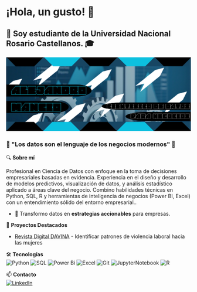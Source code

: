 # ¡Hola, un gusto! 👋 
## 🔹 Soy estudiante de la Universidad Nacional Rosario Castellanos. 🎓 
<p align="center">
  <a href="https://github.com/AlexNzar/AlexNzar/Banner.png">
    <img src="Banner.png" alt="Banner Portada" width="800"/>
  </a>
</p>

###  🧩 "Los datos son el lenguaje de los negocios modernos" 🔐  

🔍 **Sobre mí**  

Profesional en Ciencia de Datos con enfoque en la toma de decisiones empresariales basadas en evidencia. Experiencia en el diseño y desarrollo de modelos predictivos, visualización de datos, y análisis estadístico aplicado a áreas clave del negocio. Combino habilidades técnicas en Python, SQL, R y herramientas de inteligencia de negocios (Power BI, Excel) con un entendimiento sólido del entorno empresarial..

- 🔹 Transformo datos en **estrategias accionables** para empresas.  


🚀 **Proyectos Destacados**  
- [Revista Digital DAVINA](https://github.com/AlexNzar/Revista-Digital-DAVINA) - Identificar patrones de violencia laboral hacia las mujeres


🛠️ **Tecnologías**  
![Python](https://img.shields.io/github/languages/top/AlexNzar/Revista-Digital-DAVINA?style=plastic&label=Python&color=30B8AA)  ![SQL](https://img.shields.io/github/languages/top/AlexNzar/Revista-Digital-DAVINA?style=plastic&label=SQL&color=1BC46B)    ![Power Bi](https://img.shields.io/github/languages/top/AlexNzar/Revista-Digital-DAVINA?style=plastic&label=Power%20BI&color=E37D36)    ![Excel](https://img.shields.io/github/languages/top/AlexNzar/Revista-Digital-DAVINA?style=plastic&label=Excel&color=006105)
    ![Git](https://img.shields.io/github/languages/top/AlexNzar/Revista-Digital-DAVINA?style=plastic&label=Git&color=8C23FC)   ![JupyterNotebook](https://img.shields.io/github/languages/top/AlexNzar/Revista-Digital-DAVINA?style=plastic&label=JupyterNotebook&color=F7AB6F) ![R](https://img.shields.io/github/languages/top/AlexNzar/Revista-Digital-DAVINA?style=plastic&label=R&color=E8E809)



📫 **Contacto**  
[![LinkedIn](https://img.shields.io/badge/LinkedIn-0077B5?style=flat&logo=linkedin)](https://www.linkedin.com/in/dataalxnzar49152)  
